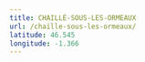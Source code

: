 ```yaml
---
title: CHAILLÉ-SOUS-LES-ORMEAUX
url: /chaille-sous-les-ormeaux/
latitude: 46.545
longitude: -1.366
---
```

